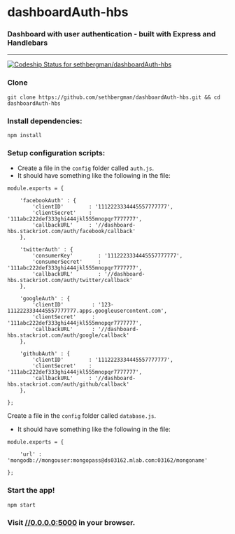 # dashboardAuth-hbs
### Dashboard with user authentication - built with Express and Handlebars
********************************
[ ![Codeship Status for sethbergman/dashboardAuth-hbs](https://codeship.com/projects/66047110-1a59-0134-0759-3217b0339886/status?branch=master)](https://codeship.com/projects/159315)

### Clone
```
git clone https://github.com/sethbergman/dashboardAuth-hbs.git && cd dashboardAuth-hbs
```
### Install dependencies:
```
npm install
```
### Setup configuration scripts:
* Create a file in the `config` folder called `auth.js`.
* It should have something like the following in the file:
```
module.exports = {

    'facebookAuth' : {
        'clientID'        : '1112223334445557777777',
        'clientSecret'    : '111abc222def333ghi444jkl555mnopqr7777777',
        'callbackURL'     : '//dashboard-hbs.stackriot.com/auth/facebook/callback'
    },

    'twitterAuth' : {
        'consumerKey'        : '1112223334445557777777',
        'consumerSecret'     : '111abc222def333ghi444jkl555mnopqr7777777',
        'callbackURL'        : '//dashboard-hbs.stackriot.com/auth/twitter/callback'
    },

    'googleAuth' : {
        'clientID'         : '123-1112223334445557777777.apps.googleusercontent.com',
        'clientSecret'     : '111abc222def333ghi444jkl555mnopqr7777777',
        'callbackURL'      : '//dashboard-hbs.stackriot.com/auth/google/callback'
    },

    'githubAuth' : {
        'clientID'        : '1112223334445557777777',
        'clientSecret'    : '111abc222def333ghi444jkl555mnopqr7777777',
        'callbackURL'     : '//dashboard-hbs.stackriot.com/auth/github/callback'
    },

};
```

Create a file in the `config` folder called `database.js`.
* It should have something like the following in the file:
```
module.exports = {

    'url' : 'mongodb://mongouser:mongopass@ds03162.mlab.com:03162/mongoname'

};
```
### Start the app!
```
npm start
```
### Visit [//0.0.0.0:5000](//0.0.0.0:5000) in your browser.
